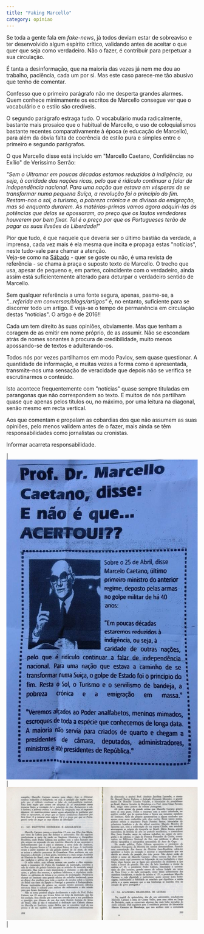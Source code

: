 ```yaml
---
title: "Faking Marcello"
category: opiniao
---
```


Se toda a gente fala em *fake-news*, já todos deviam estar de sobreaviso e ter desenvolvido algum espírito crítico, validando antes de aceitar o que quer que seja como verdadeiro. Não o fazer, é contribuir para perpetuar a sua circulação.

É tanta a desinformação, que na maioria das vezes já nem me dou ao trabalho, paciência, cada um por si. Mas este caso parece-me tão abusivo que tenho de comentar.

Confesso que o primeiro parágrafo não me desperta grandes alarmes. Quem conhece minimamente os escritos de Marcello consegue ver que o vocabulário e o estilo são credíveis.

O segundo parágrafo estraga tudo. O vocabulário muda radicalmente, bastante mais prosaico que o habitual de Marcello, o uso de coloquialismos bastante recentes comparativamente à época (e educação de Marcello), para além da óbvia falta de coerência de estilo pura e simples entre o primeiro e segundo parágrafos.

O que Marcello disse está incluído em "Marcello Caetano, Confidências no Exílio" de Veríssimo Serrão:

*"Sem o Ultramar em poucas décadas estamos reduzidos à indigência, ou seja, à caridade das nações ricas, pelo que é ridículo continuar a falar de independência nacional. Para uma nação que estava em vésperas de se transformar numa pequena Suíça, a revolução foi o princípio do fim. Restam-nos o sol, o turismo, a pobreza crónica e as divisas da emigração, mas só enquanto durarem.
As matérias-primas vamos agora adquiri-las às potências que delas se apossaram, ao preço que os lautos vendedores houverem por bem fixar. Tal é o preço por que os Portugueses terão de pagar as suas ilusões de Liberdade!"*

Pior que tudo, é que naquele que deveria ser o último bastião da verdade, a imprensa, cada vez mais é ela mesma que incita e propaga estas "notícias", neste tudo-vale para chamar a atenção.\
Veja-se como na [Sábado](https://www.sabado.pt/opiniao/detalhe/o-profeta-marcello-caetano-e-o-futuro) - quer se goste ou não, é uma revista de referência - se chama à praça o suposto texto de Marcello. O trecho que usa, apesar de pequeno e, em partes, coincidente com o verdadeiro, ainda assim está suficientemente alterado para deturpar o verdadeiro sentido de Marcello.

Sem qualquer referência a uma fonte segura, apenas, pasme-se, a *"...referida em conversas/blogs/artigos"* é, no entanto, suficiente para se discorrer todo um artigo.
E veja-se o tempo de permanência em circulação destas "notícias". O artigo é de 2016!!

Cada um tem direito às suas opiniões, obviamente.
Mas que tenham a coragem de as emitir em nome próprio, de as assumir. Não se escondam atrás de nomes sonantes à procura de credibilidade, muito menos apossando-se de textos e adulterando-os.

Todos nós por vezes partilhamos em modo Pavlov, sem quase questionar. A quantidade de informação, e muitas vezes a forma como é apresentada, transmite-nos uma sensação de veracidade que depois não se verifica se escrutinarmos o conteúdo.

Isto acontece frequentemente com "notícias" quase sempre tituladas em parangonas que não correspondem ao texto. E muitos de nós partilham quase que apenas pelos títulos ou, no máximo, por uma leitura na diagonal, senão mesmo em recta vertical.

Aos que comentam e propalam as cobardias dos que não assumem as suas opiniões, pelo menos validem antes de o fazer, mais ainda se têm responsabilidades como jornalistas ou cronistas.

Informar acarreta responsabilidade.

|![Fake!](/assets/images/posts/marcello.jpg)|![Marcello Caetano, Confidências no Exílio](/assets/images/posts/marcello_2.jpg)|